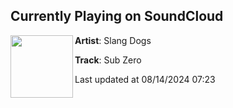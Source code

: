 ## Currently Playing on SoundCloud

[<img align="left" width="100" src="https://i1.sndcdn.com/artworks-Sw7aaC5oIbevuxsB-ilSb8g-t500x500.jpg">](https://soundcloud.com/slangdogs/sub-zero?in=slangdogs/sets/slang-dogs-sub-zero)

**Artist**: Slang Dogs 

**Track**: Sub Zero

Last updated at 08/14/2024 07:23
